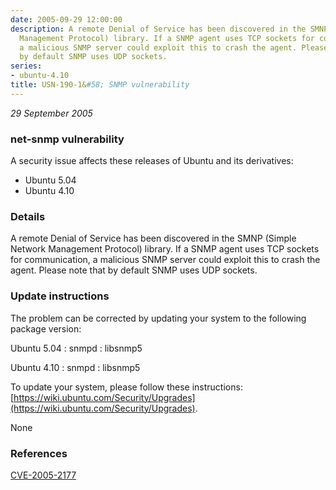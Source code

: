 ```yaml
---
date: 2005-09-29 12:00:00
description: A remote Denial of Service has been discovered in the SMNP (Simple Network
  Management Protocol) library. If a SNMP agent uses TCP sockets for communication,
  a malicious SNMP server could exploit this to crash the agent. Please note that
  by default SNMP uses UDP sockets.
series:
- ubuntu-4.10
title: USN-190-1&#58; SNMP vulnerability
---
```


*29 September 2005*

### net-snmp vulnerability

A security issue affects these releases of Ubuntu and its derivatives:

* Ubuntu 5.04
* Ubuntu 4.10

### Details

A remote Denial of Service has been discovered in the SMNP (Simple Network Management Protocol) library. If a SNMP agent uses TCP sockets for communication, a malicious SNMP server could exploit this to crash the agent. Please note that by default SNMP uses UDP sockets.

### Update instructions

The problem can be corrected by updating your system to the following package version:

Ubuntu 5.04
 : snmpd 
 : libsnmp5 

Ubuntu 4.10
 : snmpd 
 : libsnmp5 

To update your system, please follow these instructions: [https://wiki.ubuntu.com/Security/Upgrades](https://wiki.ubuntu.com/Security/Upgrades).

None

### References

 
 [CVE-2005-2177](http://people.ubuntu.com/~ubuntu-security/cve/CVE-2005-2177)